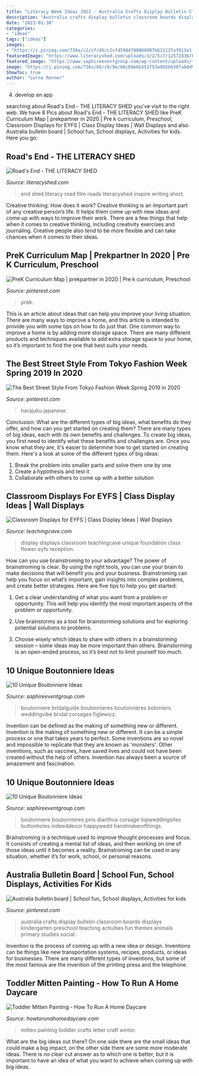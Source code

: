 ```yaml
---
title: "Literacy Week Ideas 2022 - Australia Crafts Display Bulletin Classroom Boards Displays Kindergarten Preschool Teaching Activities Fun Themes Animals Primary Studies Social"
description: "Australia crafts display bulletin classroom boards displays kindergarten preschool teaching activities fun themes animals primary studies social"
date: "2023-01-30"
categories:
- "ideas"
tags: ["ideas"]
images:
- "https://i.pinimg.com/736x/c2/cf/45/c2cf45984f80868d07b63112faf011e1--australia-crafts-teaching-ideas.jpg"
featuredImage: "https://www.literacyshed.com/uploads/1/2/5/7/12572836/8733327-orig.jpg"
featured_image: "https://www.saphireeventgroup.com/wp-content/uploads/files/3514/5694/2696/unique_boutonniere_2.jpg"
image: "https://i.pinimg.com/736x/66/c0/9e/66c09e6b251f53a865b630fab8d9f5fd.jpg"
ShowToc: true
author: "Lorna Renner"
---
```



4. develop an app

	

		
searching about Road&#039;s End - THE LITERACY SHED you've visit to the right web. We have 8 Pics about Road&#039;s End - THE LITERACY SHED like PreK Curriculum Map | prekpartner in 2020 | Pre k curriculum, Preschool, Classroom Displays for EYFS | Class Display Ideas | Wall Displays and also Australia bulletin board | School fun, School displays, Activities for kids. Here you go:
		
    
## Road&#039;s End - THE LITERACY SHED

<img loading=lazy src="https://www.literacyshed.com/uploads/1/2/5/7/12572836/8733327-orig.jpg" onerror="this.onerror=null;this.src='https://tse3.mm.bing.net/th?id=OIP.qcZBrha_G5dC8omZ65fZAwAAAA&amp;pid=15.1';" alt="Road&#039;s End - THE LITERACY SHED">

_Source: literacyshed.com_

>end shed literacy road film roads literacyshed inspire writing short. 

	

Creative thinking: How does it work?
Creative thinking is an important part of any creative person’s life. It helps them come up with new ideas and come up with ways to improve their work. There are a few things that help when it comes to creative thinking, including creativity exercises and journaling. Creative people also tend to be more flexible and can take chances when it comes to their ideas.

    
## PreK Curriculum Map | Prekpartner In 2020 | Pre K Curriculum, Preschool

<img loading=lazy src="https://i.pinimg.com/736x/66/c0/9e/66c09e6b251f53a865b630fab8d9f5fd.jpg" onerror="this.onerror=null;this.src='https://tse3.mm.bing.net/th?id=OIP.1nYCA_YH8IwWDt7t4MpFlgHaLH&amp;pid=15.1';" alt="PreK Curriculum Map | prekpartner in 2020 | Pre k curriculum, Preschool">

_Source: pinterest.com_

>prek. 

	

This is an article about ideas that can help you improve your living situation. There are many ways to improve a home, and this article is intended to provide you with some tips on how to do just that. One common way to improve a home is by adding more storage space. There are many different products and techniques available to add extra storage space to your home, so it’s important to find the one that best suits your needs.

    
## The Best Street Style From Tokyo Fashion Week Spring 2019 In 2020

<img loading=lazy src="https://i.pinimg.com/736x/0a/13/c6/0a13c6772675eec23026ebd52c54de71.jpg" onerror="this.onerror=null;this.src='https://tse4.mm.bing.net/th?id=OIP.dvauQIfxsWWh6bMNavW5mQHaJ3&amp;pid=15.1';" alt="The Best Street Style From Tokyo Fashion Week Spring 2019 in 2020">

_Source: pinterest.com_

>harajuku japanese. 

	

Conclusion: What are the different types of big ideas, what benefits do they offer, and how can you get started on creating them?
There are many types of big ideas, each with its own benefits and challenges. To create big ideas, you first need to identify what these benefits and challenges are. Once you know what they are, it's easier to determine how to get started on creating them. Here's a look at some of the different types of big ideas:
1. Break the problem into smaller parts and solve them one by one
2. Create a hypothesis and test it
3. Collaborate with others to come up with a better solution

    
## Classroom Displays For EYFS | Class Display Ideas | Wall Displays

<img loading=lazy src="https://www.teachingcave.com/wp-content/uploads/2013/10/display-flower-hands.jpg" onerror="this.onerror=null;this.src='https://tse2.mm.bing.net/th?id=OIP.Q950TOtmcxuNeKsCAD9lsgHaNJ&amp;pid=15.1';" alt="Classroom Displays for EYFS | Class Display Ideas | Wall Displays">

_Source: teachingcave.com_

>display displays classroom teachingcave unique foundation class flower eyfs reception. 

	

How can you use brainstroming to your advantage?
The power of brainstroming is clear. By using the right tools, you can use your brain to make decisions that will benefit you and your business. Brainstroming can help you focus on what’s important, gain insights into complex problems, and create better strategies. Here are five tips to help you get started: 
1. Get a clear understanding of what you want from a problem or opportunity. This will help you identify the most important aspects of the problem or opportunity. 

2. Use brainstorms as a tool for brainstorming solutions and for exploring potential solutions to problems. 

3. Choose wisely which ideas to share with others in a brainstorming session – some ideas may be more important than others. Brainstorming is an open-ended process, so it’s best not to limit yourself too much.

    
## 10 Unique Boutonniere Ideas

<img loading=lazy src="https://www.saphireeventgroup.com/wp-content/uploads/files/8414/5694/2699/unique_boutonniere_6.jpg" onerror="this.onerror=null;this.src='https://tse1.mm.bing.net/th?id=OIP.F8xt2Ds5SLMLM8OyPekDFgAAAA&amp;pid=15.1';" alt="10 Unique Boutonniere Ideas">

_Source: saphireeventgroup.com_

>boutonniere bridalguide boutonnieres boutonnières botoniers weddingvibe bridal corsages figlewicz. 

	

Invention can be defined as the making of something new or different.
Invention is the making of something new or different. It can be a simple process or one that takes years to perfect. Some inventions are so novel and impossible to replicate that they are known as 'monsters'. Other inventions, such as vaccines, have saved lives and could not have been created without the help of others. Invention has always been a source of amazement and fascination.

    
## 10 Unique Boutonniere Ideas

<img loading=lazy src="https://www.saphireeventgroup.com/wp-content/uploads/files/3514/5694/2696/unique_boutonniere_2.jpg" onerror="this.onerror=null;this.src='https://tse4.mm.bing.net/th?id=OIP.eG_JgGc5Wp7sh9P6XiKuPgAAAA&amp;pid=15.1';" alt="10 Unique Boutonniere Ideas">

_Source: saphireeventgroup.com_

>boutonniere boutonnieres pins dianthus corsage topweddingsites buttonholes indeeddecor happywedd handmakerofthings. 

	

Brainstroming is a technique used to improve thought processes and focus. It consists of creating a mental list of ideas, and then working on one of those ideas until it becomes a reality. Brainstroming can be used in any situation, whether it’s for work, school, or personal reasons.

    
## Australia Bulletin Board | School Fun, School Displays, Activities For Kids

<img loading=lazy src="https://i.pinimg.com/736x/c2/cf/45/c2cf45984f80868d07b63112faf011e1--australia-crafts-teaching-ideas.jpg" onerror="this.onerror=null;this.src='https://tse3.mm.bing.net/th?id=OIP.ukQuANcp1k7ngbsJCm-UBQHaFj&amp;pid=15.1';" alt="Australia bulletin board | School fun, School displays, Activities for kids">

_Source: pinterest.com_

>australia crafts display bulletin classroom boards displays kindergarten preschool teaching activities fun themes animals primary studies social. 

	

Invention is the process of coming up with a new idea or design. Inventions can be things like new transportation systems, recipes, products, or ideas for businesses. There are many different types of inventions, but some of the most famous are the invention of the printing press and the telephone.

    
## Toddler Mitten Painting - How To Run A Home Daycare

<img loading=lazy src="http://www.howtorunahomedaycare.com/uploads/toddler-mitten-painting.jpg.jpg" onerror="this.onerror=null;this.src='https://tse4.mm.bing.net/th?id=OIP.oM8ykIQ01tci5BAJshdJQQHaJv&amp;pid=15.1';" alt="Toddler Mitten Painting - How To Run A Home Daycare">

_Source: howtorunahomedaycare.com_

>mitten painting toddler crafts letter craft winter. 

	

What are the big ideas out there?
On one side there are the small ideas that could make a big impact, on the other side there are some more moderate ideas. There is no clear cut answer as to which one is better, but it is important to have an idea of what you want to achieve when coming up with big ideas.

